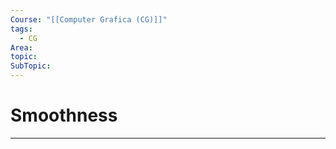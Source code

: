 ```yaml
---
Course: "[[Computer Grafica (CG)]]"
tags:
  - CG
Area: 
topic: 
SubTopic:
---
```


# Smoothness
---
